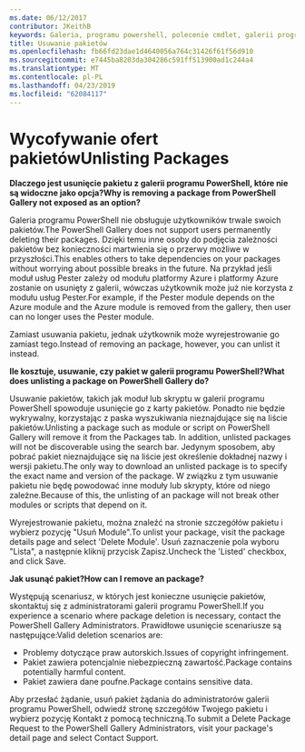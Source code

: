 ```yaml
---
ms.date: 06/12/2017
contributor: JKeithB
keywords: Galeria, programu powershell, polecenie cmdlet, galerii programu PowerShell
title: Usuwanie pakietów
ms.openlocfilehash: fb66fd23dae1d4640056a764c31426f61f56d910
ms.sourcegitcommit: e7445ba8203da304286c591ff513900ad1c244a4
ms.translationtype: MT
ms.contentlocale: pl-PL
ms.lasthandoff: 04/23/2019
ms.locfileid: "62084117"
---
```

# <a name="unlisting-packages"></a><span data-ttu-id="1f489-103">Wycofywanie ofert pakietów</span><span class="sxs-lookup"><span data-stu-id="1f489-103">Unlisting Packages</span></span>

<span data-ttu-id="1f489-104">**Dlaczego jest usunięcie pakietu z galerii programu PowerShell, które nie są widoczne jako opcja?**</span><span class="sxs-lookup"><span data-stu-id="1f489-104">**Why is removing a package from PowerShell Gallery not exposed as an option?**</span></span>

<span data-ttu-id="1f489-105">Galeria programu PowerShell nie obsługuje użytkowników trwale swoich pakietów.</span><span class="sxs-lookup"><span data-stu-id="1f489-105">The PowerShell Gallery does not support users permanently deleting their packages.</span></span>
<span data-ttu-id="1f489-106">Dzięki temu inne osoby do podjęcia zależności pakietów bez konieczności martwienia się o przerwy możliwe w przyszłości.</span><span class="sxs-lookup"><span data-stu-id="1f489-106">This enables others to take dependencies on your packages without worrying about possible breaks in the future.</span></span>
<span data-ttu-id="1f489-107">Na przykład jeśli moduł usług Pester zależy od modułu platformy Azure i platformy Azure zostanie on usunięty z galerii, wówczas użytkownik może już nie korzysta z modułu usług Pester.</span><span class="sxs-lookup"><span data-stu-id="1f489-107">For example, if the Pester module depends on the Azure module and the Azure module is removed from the gallery, then user can no longer uses the Pester module.</span></span>

<span data-ttu-id="1f489-108">Zamiast usuwania pakietu, jednak użytkownik może wyrejestrowanie go zamiast tego.</span><span class="sxs-lookup"><span data-stu-id="1f489-108">Instead of removing an package, however, you can unlist it instead.</span></span>

<span data-ttu-id="1f489-109">**Ile kosztuje, usuwanie, czy pakiet w galerii programu PowerShell?**</span><span class="sxs-lookup"><span data-stu-id="1f489-109">**What does unlisting a package on PowerShell Gallery do?**</span></span>

<span data-ttu-id="1f489-110">Usuwanie pakietów, takich jak moduł lub skryptu w galerii programu PowerShell spowoduje usunięcie go z karty pakietów. Ponadto nie będzie wykrywalny, korzystając z paska wyszukiwania nieznajdujące się na liście pakietów.</span><span class="sxs-lookup"><span data-stu-id="1f489-110">Unlisting a package such as module or script on PowerShell Gallery will remove it from the Packages tab. In addition, unlisted packages will not be discoverable using the search bar.</span></span>
<span data-ttu-id="1f489-111">Jedynym sposobem, aby pobrać pakiet nieznajdujące się na liście jest określenie dokładnej nazwy i wersji pakietu.</span><span class="sxs-lookup"><span data-stu-id="1f489-111">The only way to download an unlisted package is to specify the exact name and version of the package.</span></span>
<span data-ttu-id="1f489-112">W związku z tym usuwanie pakietu nie będę powodować inne moduły lub skrypty, które od niego zależne.</span><span class="sxs-lookup"><span data-stu-id="1f489-112">Because of this, the unlisting of an package will not break other modules or scripts that depend on it.</span></span>

<span data-ttu-id="1f489-113">Wyrejestrowanie pakietu, można znaleźć na stronie szczegółów pakietu i wybierz pozycję "Usuń Module".</span><span class="sxs-lookup"><span data-stu-id="1f489-113">To unlist your package, visit the package details page and select 'Delete Module'.</span></span> <span data-ttu-id="1f489-114">Usuń zaznaczenie pola wyboru "Lista", a następnie kliknij przycisk Zapisz.</span><span class="sxs-lookup"><span data-stu-id="1f489-114">Uncheck the 'Listed' checkbox, and click Save.</span></span>

<span data-ttu-id="1f489-115">**Jak usunąć pakiet?**</span><span class="sxs-lookup"><span data-stu-id="1f489-115">**How can I remove an package?**</span></span>

<span data-ttu-id="1f489-116">Występują scenariusz, w których jest konieczne usunięcie pakietów, skontaktuj się z administratorami galerii programu PowerShell.</span><span class="sxs-lookup"><span data-stu-id="1f489-116">If you experience a scenario where package deletion is necessary, contact the PowerShell Gallery Administrators.</span></span>
<span data-ttu-id="1f489-117">Prawidłowe usunięcie scenariusze są następujące:</span><span class="sxs-lookup"><span data-stu-id="1f489-117">Valid deletion scenarios are:</span></span>
- <span data-ttu-id="1f489-118">Problemy dotyczące praw autorskich.</span><span class="sxs-lookup"><span data-stu-id="1f489-118">Issues of copyright infringement.</span></span>
- <span data-ttu-id="1f489-119">Pakiet zawiera potencjalnie niebezpieczną zawartość.</span><span class="sxs-lookup"><span data-stu-id="1f489-119">Package contains potentially harmful content.</span></span>
- <span data-ttu-id="1f489-120">Pakiet zawiera dane poufne.</span><span class="sxs-lookup"><span data-stu-id="1f489-120">Package contains sensitive data.</span></span>

<span data-ttu-id="1f489-121">Aby przesłać żądanie, usuń pakiet żądania do administratorów galerii programu PowerShell, odwiedź stronę szczegółów Twojego pakietu i wybierz pozycję Kontakt z pomocą techniczną.</span><span class="sxs-lookup"><span data-stu-id="1f489-121">To submit a Delete Package Request to the PowerShell Gallery Administrators, visit your package's detail page and select Contact Support.</span></span>
